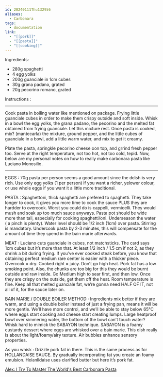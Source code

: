 ```yaml
---
id: 20240111Thu132956
aliases:
  - Carbonara
tags:
  - documentation
link:
  - "[[pork]]"
  - "[[pasta]]"
  - "[[cooking]]"
---
```

Ingredients:
- 280g spaghetti 
- 4 egg yolks 
- 200g guanciale in 1cm cubes 
- 30g grana padano, grated 
- 20g pecorino romano, grated

Instructions : 

--------------------- 
Cook pasta in boiling water like mentioned on package.
Frying little guanciale cubes in order to make them crispy outside and soft inside.
Whisk in a bowl the egg yolks, the grana padano, the pecorino and the melted fat obtained from frying guanciale.
Let this mixture rest.
Once pasta is cooked, mix? (mantecarla) the mixture, ground pepper, and the little cubes of guanciale in a bowl, add a little warm water, and mix to get it creamy.

Plate the pasta, springkle pecorino cheese oon top, and grrind fresh pepper too.
Serve at the right temperature, not too hot, not too cold, tepid.
Now, below are my personal notes on how to really make carbonara pasta like Luciano Monosilio. 

------------------------------------ 
EGGS : 
70g pasta per person seems a good amount since the ddish is very rich.
Use only egg yolks (1 per person) if you want a richer, yelower colour, or use whole eggs if you want it a little more traditional.

PASTA :
Spaghettoni, thick spaghetti are prefered to spaghetti.
They take longer to cook, it gives you more time to cook the sauce PLUS they are hardder to overcook.
Worst you could do is cappelli, vermicelli.
They would mush and soak up too much sauce anyways.
Pasta pot should be wide more than tall, especially for cooking spaghetti/oni.
Underseason the water ( a pinch is plenty).
Water level should be 1/2 inch (1cm) over pasta.
Stirring is mandatory.
Undercook pasta by 2-3 minutes, this will compensate for the amount of time they spend in the bain marie afterwards.

MEAT : 
Luciano cuts guanciale in cubes, not matchsticks.
The card says 1cm cubes but it’s more than that.
At least 1/2 inch / 1.5 cm if not 2, as they shrink a bit during frying.
If you’ve ever cooked steak before, you know that obtaining perfect medium rare center is easier with a thicker piece.
Overcook = dry.
Cooked right = juicy.
Don’t go high heat.
Pork fat has a low smoking point.
Also, the chunks are too big for this they would be burnt outside and raw inside.
Go Medium high to sear first, and then low.
Once they are crispy on the outside, get them off the heat.
Room temperature is fine.
Keep all that melted guanciale fat, we’re gonna need HALF OF IT, not all of it, for the sauce later on. 

BAIN MARIE / DOUBLE BOILER METHOD :
Ingredients mix better if they are warm, and using a double boiler instead of just a frying pan, means it will be more gentle.
We’ll have more control, and we’ll be able to stay below 65°C where eggs start cooking and cheese start creating lumps.
Large heatproof bowl over simmering water, the bottom of the bowl can't touch water? Whisk hard to mimick the SABAYON technique.
SABAYON is a foamy custardy dessert where eggs are whisked over a bain marie.
This dish really is about the light/foamy/airy texture.
Air bubbles enhance sensory properties.

As you whisk : 
Drizzle pork fat in there. This is the same process as for HOLLANDAISE SAUCE. By gradually incorporating fat you create an foamy emulsion. Holanlldaise uses clarified butter but here it’s pork fat.

[Alex: I Try To Master The World's Best Carbonara Pasta]( https://www.youtube.com/watch?v=ZCSowIQgHPI)